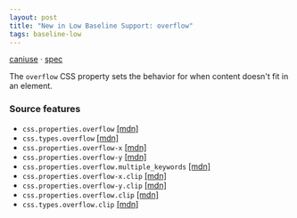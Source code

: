 ```yaml
---
layout: post
title: "New in Low Baseline Support: overflow"
tags: baseline-low
---
```


[caniuse](https://caniuse.com/?search=overflow-shorthand) · [spec](https://drafts.csswg.org/css-overflow-3/#propdef-overflow)

The `overflow` CSS property sets the behavior for when content doesn't fit in an element.

### Source features

- ``css.properties.overflow`` [[mdn]](https://https://developer.mozilla.org/en-US/search?q=css.properties.overflow)
- ``css.types.overflow`` [[mdn]](https://https://developer.mozilla.org/en-US/search?q=css.types.overflow)
- ``css.properties.overflow-x`` [[mdn]](https://https://developer.mozilla.org/en-US/search?q=css.properties.overflow-x)
- ``css.properties.overflow-y`` [[mdn]](https://https://developer.mozilla.org/en-US/search?q=css.properties.overflow-y)
- ``css.properties.overflow.multiple_keywords`` [[mdn]](https://https://developer.mozilla.org/en-US/search?q=css.properties.overflow.multiple_keywords)
- ``css.properties.overflow-x.clip`` [[mdn]](https://https://developer.mozilla.org/en-US/search?q=css.properties.overflow-x.clip)
- ``css.properties.overflow-y.clip`` [[mdn]](https://https://developer.mozilla.org/en-US/search?q=css.properties.overflow-y.clip)
- ``css.properties.overflow.clip`` [[mdn]](https://https://developer.mozilla.org/en-US/search?q=css.properties.overflow.clip)
- ``css.types.overflow.clip`` [[mdn]](https://https://developer.mozilla.org/en-US/search?q=css.types.overflow.clip)
